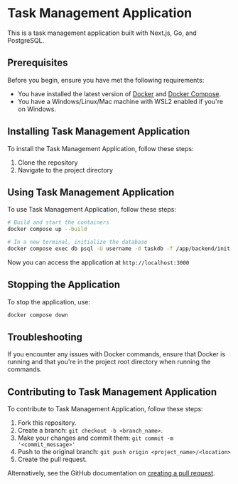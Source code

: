 # Task Management Application

This is a task management application built with Next.js, Go, and PostgreSQL.

## Prerequisites

Before you begin, ensure you have met the following requirements:

* You have installed the latest version of [Docker](https://docs.docker.com/get-docker/) and [Docker Compose](https://docs.docker.com/compose/install/).
* You have a Windows/Linux/Mac machine with WSL2 enabled if you're on Windows.

## Installing Task Management Application

To install the Task Management Application, follow these steps:

1. Clone the repository
2. Navigate to the project directory

## Using Task Management Application

To use Task Management Application, follow these steps:

```bash
# Build and start the containers
docker compose up --build

# In a new terminal, initialize the database
docker compose exec db psql -U username -d taskdb -f /app/backend/init.sql
```

Now you can access the application at `http://localhost:3000`

## Stopping the Application

To stop the application, use:

```bash
docker compose down
```

## Troubleshooting

If you encounter any issues with Docker commands, ensure that Docker is running and that you're in the project root directory when running the commands.

## Contributing to Task Management Application

To contribute to Task Management Application, follow these steps:

1. Fork this repository.
2. Create a branch: `git checkout -b <branch_name>`.
3. Make your changes and commit them: `git commit -m '<commit_message>'`
4. Push to the original branch: `git push origin <project_name>/<location>`
5. Create the pull request.

Alternatively, see the GitHub documentation on [creating a pull request](https://help.github.com/en/github/collaborating-with-issues-and-pull-requests/creating-a-pull-request).

